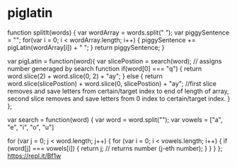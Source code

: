 # piglatin
function splitIt(words) {
    var wordArray = words.split(" ");
    var piggySentence = "";
    for(var i = 0; i < wordArray.length; i++) {
        piggySentence += pigLatin(wordArray[i]) + " ";
    }
    return piggySentence;
}

var pigLatin = function(word){
  var slicePostion = search(word); // assigns number generaged by search function
  if(word[0] === "q") {
    return word.slice(2) + word.slice(0, 2) + "ay";
  } else {
    return word.slice(slicePostion) + word.slice(0, slicePostion) + "ay"; //first slice removes and save letters from certain/target index to end of length of array, second slice removes and save letters from 0 index to certain/target index.
    }
};

var search = function(word) {
  var  word = word.split("");
  var vowels = ["a", "e", "i", "o", "u"]

  for (var j = 0; j < word.length; j++) {
    for (var i = 0; i < vowels.length; i++) {
      if (word[j]  === vowels[i]) {
        return j;     // returns number (j-eth number);
      }
    }
  }
};
https://repl.it/Bf1w
